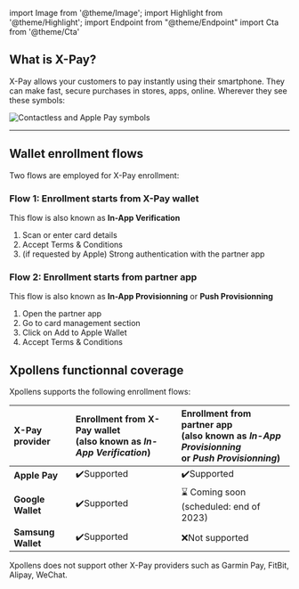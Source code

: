 import Image from '@theme/Image';
import Highlight from '@theme/Highlight';
import Endpoint from "@theme/Endpoint"
import Cta from '@theme/Cta'

## What is X-Pay?

X-Pay allows your customers to pay instantly using their smartphone. They can make fast, secure purchases in stores, apps, online. Wherever they see these symbols:

<Image src="docs/Card_Symbol_Contactless+Apple-Pay.png" alt="Contactless and Apple Pay symbols"/>

---

## Wallet enrollment flows

Two flows are employed for X-Pay enrollment:

### Flow 1: Enrollment starts from X-Pay wallet

This flow is also known as **In-App Verification**

1. Scan or enter card details
2. Accept Terms & Conditions
3. (if requested by Apple) Strong authentication with the partner app

### Flow 2: Enrollment starts from partner app

This flow is also known as **In-App Provisionning** or **Push Provisionning**

1. Open the partner app
2. Go to card management section
3. Click on Add to Apple Wallet
4. Accept Terms & Conditions

## Xpollens functionnal coverage

Xpollens supports the following enrollment flows:

| X-Pay provider | Enrollment from X-Pay wallet <br /> (also known as *In-App Verification*) | Enrollment from partner app <br/> (also known as *In-App Provisionning* <br /> or *Push Provisionning*) |
|:---|:---|:---|
| **Apple Pay**  |✔️Supported |✔️Supported     |
| **Google Wallet** |✔️Supported |⌛ Coming soon <br /> (scheduled: end of 2023) |
| **Samsung Wallet**|✔️Supported |❌Not supported |

Xpollens does not support other X-Pay providers such as Garmin Pay, FitBit, Alipay, WeChat.

<Cta
  context="doc"
  ui="button"
  link="/use-cases/xpay/xpay"
  label="Read detailed documentation here"
/>
